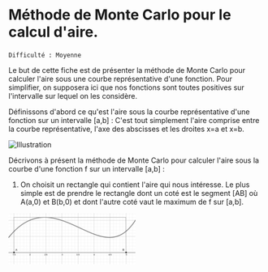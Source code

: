 # Méthode de Monte Carlo pour le calcul d'aire.
`Difficulté : Moyenne`

Le but de cette fiche est de présenter la méthode de Monte Carlo pour calculer l'aire sous une courbe représentative d'une fonction. Pour simplifier, on supposera ici que nos fonctions sont toutes positives sur l'intervalle sur lequel on les considère.

Définissons d'abord ce qu'est l'aire sous la courbe représentative d'une fonction sur un intervalle [a,b] : C'est tout simplement l'aire comprise entre la courbe représentative, l'axe des abscisses et les droites x=a et x=b.

![Illustration](https://upload.wikimedia.org/wikipedia/commons/thumb/c/c9/Aire_sous_la_courbe.svg/220px-Aire_sous_la_courbe.svg.png)

Décrivons à présent la méthode de Monte Carlo pour calculer l'aire sous la courbe d'une fonction f sur un intervalle [a,b] :
1. On choisit un rectangle qui contient l'aire qui nous intéresse. Le plus simple est de prendre le rectangle dont un coté est le segment [AB] où A(a,0) et B(b,0) et dont l'autre coté vaut le maximum de f sur [a,b].
<div>
<img src="Courbe%20et%20rectangle.png" width="250"/>
</div>

